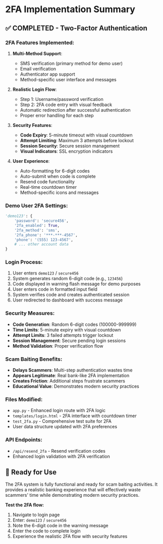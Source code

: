 # 2FA Implementation Summary

## ✅ COMPLETED - Two-Factor Authentication

### **2FA Features Implemented:**

1. **Multi-Method Support**:
   - SMS verification (primary method for demo user)
   - Email verification 
   - Authenticator app support
   - Method-specific user interface and messages

2. **Realistic Login Flow**:
   - Step 1: Username/password verification
   - Step 2: 2FA code entry with visual feedback
   - Automatic redirection after successful authentication
   - Proper error handling for each step

3. **Security Features**:
   - **Code Expiry**: 5-minute timeout with visual countdown
   - **Attempt Limiting**: Maximum 3 attempts before lockout
   - **Session Security**: Secure session management
   - **Visual Indicators**: SSL encryption indicators

4. **User Experience**:
   - Auto-formatting for 6-digit codes
   - Auto-submit when code is complete
   - Resend code functionality
   - Real-time countdown timer
   - Method-specific icons and messages

### **Demo User 2FA Settings:**
```python
'demo123': {
    'password': 'secure456',
    '2fa_enabled': True,
    '2fa_method': 'sms',
    '2fa_phone': '***-***-4567',
    'phone': '(555) 123-4567',
    # ... other account data
}
```

### **Login Process:**
1. User enters `demo123` / `secure456`
2. System generates random 6-digit code (e.g., `123456`)
3. Code displayed in warning flash message for demo purposes
4. User enters code in formatted input field
5. System verifies code and creates authenticated session
6. User redirected to dashboard with success message

### **Security Measures:**
- **Code Generation**: Random 6-digit codes (100000-999999)
- **Time Limits**: 5-minute expiry with visual countdown
- **Attempt Limits**: 3 failed attempts trigger lockout
- **Session Management**: Secure pending login sessions
- **Method Validation**: Proper verification flow

### **Scam Baiting Benefits:**
- **Delays Scammers**: Multi-step authentication wastes time
- **Appears Legitimate**: Real bank-like 2FA implementation
- **Creates Friction**: Additional steps frustrate scammers
- **Educational Value**: Demonstrates modern security practices

### **Files Modified:**
- `app.py` - Enhanced login route with 2FA logic
- `templates/login.html` - 2FA interface with countdown timer
- `test_2fa.py` - Comprehensive test suite for 2FA
- User data structure updated with 2FA preferences

### **API Endpoints:**
- `/api/resend_2fa` - Resend verification codes
- Enhanced login validation with 2FA verification

## 🎯 **Ready for Use**

The 2FA system is fully functional and ready for scam baiting activities. It provides a realistic banking experience that will effectively waste scammers' time while demonstrating modern security practices.

**Test the 2FA flow:**
1. Navigate to login page
2. Enter: `demo123` / `secure456`
3. Note the 6-digit code in the warning message
4. Enter the code to complete login
5. Experience the realistic 2FA flow with security features

